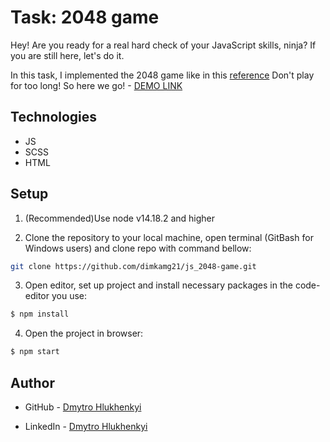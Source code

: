 # Task: 2048 game
Hey! Are you ready for a real hard check of your JavaScript skills, ninja? If you are still here, let's do it.

In this task, I implemented the 2048 game like in this [reference](https://play2048.co/) Don't play for too long!
  So here we go!
    - [DEMO LINK](https://dimkamg21.github.io/js_2048-game/)

## Technologies

- JS
- SCSS
- HTML

## Setup

1. (Recommended)Use node v14.18.2 and higher <br>

2. Clone the repository to your local machine, open terminal (GitBash for Windows users) and clone repo with command bellow:

```sh
git clone https://github.com/dimkamg21/js_2048-game.git
```

3. Open editor, set up project and install necessary packages in the code-editor you use:

```sh
$ npm install
```

4. Open the project in browser:

```sh
$ npm start
```


## Author

- GitHub - [Dmytro Hlukhenkyi](https://github.com/dimkamg21)

- LinkedIn - [Dmytro Hlukhenkyi](https://www.linkedin.com/in/dmytro-hlukhenkyi/)
